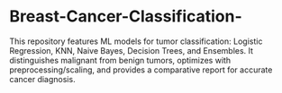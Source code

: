 # Breast-Cancer-Classification-
This repository features ML models for tumor classification: Logistic Regression, KNN, Naive Bayes, Decision Trees, and Ensembles. It distinguishes malignant from benign tumors, optimizes with preprocessing/scaling, and provides a comparative report for accurate cancer diagnosis.
